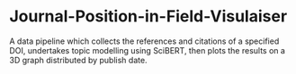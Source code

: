 # Journal-Position-in-Field-Visulaiser
A data pipeline which collects the references and citations of a specified DOI, undertakes topic modelling using SciBERT, then plots the results on a 3D graph distributed by publish date.
